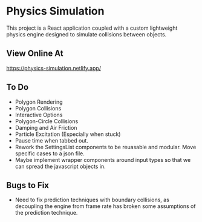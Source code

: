 # Physics Simulation
This project is a React application coupled with a custom lightweight physics engine designed to simulate collisions between objects.

## View Online At
https://physics-simulation.netlify.app/

## To Do
* Polygon Rendering
* Polygon Collisions
* Interactive Options
* Polygon-Circle Collisions
* Damping and Air Friction
* Particle Excitation (Especially when stuck)
* Pause time when tabbed out.
* Rework the SettingsList components to be reuasable and modular. Move specific cases to a json file.
* Maybe implement wrapper components around input types so that we can spread the javascript objects in.

## Bugs to Fix
* Need to fix prediction techniques with boundary collisions, as decoupling the engine from frame rate has broken some assumptions of the prediction technique.
